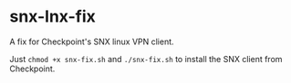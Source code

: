 # snx-lnx-fix
A fix for Checkpoint's SNX linux VPN client.

Just `chmod +x snx-fix.sh` and `./snx-fix.sh` to install the SNX client from Checkpoint.